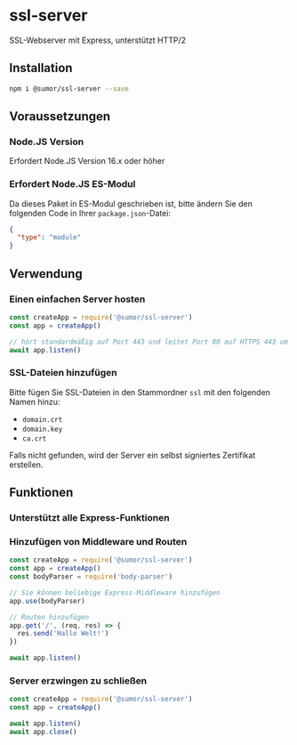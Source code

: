 # ssl-server

SSL-Webserver mit Express, unterstützt HTTP/2

## Installation

```bash
npm i @sumor/ssl-server --save
```

## Voraussetzungen

### Node.JS Version

Erfordert Node.JS Version 16.x oder höher

### Erfordert Node.JS ES-Modul

Da dieses Paket in ES-Modul geschrieben ist, bitte ändern Sie den folgenden Code in Ihrer `package.json`-Datei:

```json
{
  "type": "module"
}
```

## Verwendung

### Einen einfachen Server hosten

```javascript
const createApp = require('@sumor/ssl-server')
const app = createApp()

// hört standardmäßig auf Port 443 und leitet Port 80 auf HTTPS 443 um
await app.listen()
```

### SSL-Dateien hinzufügen

Bitte fügen Sie SSL-Dateien in den Stammordner `ssl` mit den folgenden Namen hinzu:

- `domain.crt`
- `domain.key`
- `ca.crt`

Falls nicht gefunden, wird der Server ein selbst signiertes Zertifikat erstellen.

## Funktionen

### Unterstützt alle Express-Funktionen

### Hinzufügen von Middleware und Routen

```javascript
const createApp = require('@sumor/ssl-server')
const app = createApp()
const bodyParser = require('body-parser')

// Sie können beliebige Express-Middleware hinzufügen
app.use(bodyParser)

// Routen hinzufügen
app.get('/', (req, res) => {
  res.send('Hallo Welt!')
})

await app.listen()
```

### Server erzwingen zu schließen

```javascript
const createApp = require('@sumor/ssl-server')
const app = createApp()

await app.listen()
await app.close()
```

